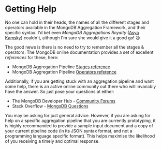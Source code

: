 # Getting Help

No one can hold in their heads, the names of all the different stages and operators available in the MongoDB Aggregation Framework, and their specific syntax. I'd bet even _MongoDB Aggregations Royalty_ ([Asya Kamsky](http://www.kamsky.org/stupid-tricks-with-mongodb)) couldn't, although I'm sure she would give it a good go! &#128518;

The good news is there is no need to try to remember all the stages & operators. The MongoDB online documentation provides a set of excellent _references_ for these, here:

 * MongoDB Aggregation Pipeline [Stages reference](https://docs.mongodb.com/manual/reference/operator/aggregation-pipeline/)
 * MongoDB Aggregation Pipeline [Operators reference](https://docs.mongodb.com/manual/reference/operator/aggregation/)
 
Additionally, if you are getting stuck with an aggregation pipeline and want some help, there is an active online community out there who will invariably have the answer. So just pose your questions at either:

 * The MongoDB Developer Hub - [Community Forums](https://developer.mongodb.com/community/forums/)
 * Stack Overflow - [MongoDB Questions](https://stackoverflow.com/questions/tagged/mongodb)

You may be asking for just general advice. However, if you are asking for help on a specific aggregation pipeline that you are currently prototyping, it is highly recommanded to provide a sample input document and a copy of your current pipeline code (in its JSON syntax format, and not a programming language specific format). This helps maximise the likelihood of you receiving a timely and optimal response.
 
